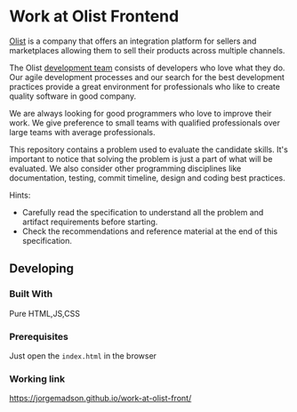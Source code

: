 # Work at Olist Frontend

[Olist](https://olist.com/) is a company that offers an integration platform
for sellers and marketplaces allowing them to sell their products across
multiple channels.

The Olist [development team](https://engineering.olist.com/) consists of
developers who love what they do. Our agile development processes and our
search for the best development practices provide a great environment for
professionals who like to create quality software in good company.

We are always looking for good programmers who love to improve their work. We
give preference to small teams with qualified professionals over large teams
with average professionals.

This repository contains a problem used to evaluate the candidate skills.
It's important to notice that solving the problem is just a
part of what will be evaluated. We also consider other programming disciplines
like documentation, testing, commit timeline, design and coding best
practices.

Hints:

* Carefully read the specification to understand all the problem and
  artifact requirements before starting.
* Check the recommendations and reference material at the end of this
  specification.


## Developing

### Built With
Pure HTML,JS,CSS

### Prerequisites
Just open the `index.html` in the browser

### Working link
https://jorgemadson.github.io/work-at-olist-front/
